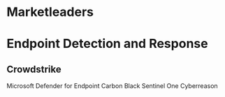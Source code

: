 # Marketleaders

# Endpoint Detection and Response
##  Crowdstrike
  Microsoft Defender for Endpoint
  Carbon Black
  Sentinel One
  Cyberreason
